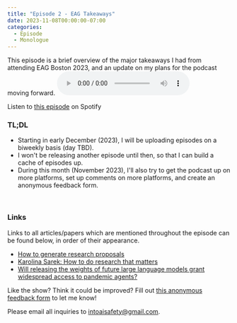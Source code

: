 ```yaml
---
title: "Episode 2 - EAG Takeaways"
date: 2023-11-08T00:00:00-07:00
categories:
  - Episode
  - Monologue
---
```


This episode is a brief overview of the major takeaways I had from attending EAG Boston 2023, and an update on my plans for the podcast moving forward.
<audio controls>
<source src="https://into-ai-safety.github.io/assets/audio/into-ai-safety_ep.2.mp3" type="audio/mp3">
</audio>

Listen to <a href="" target="_blank" rel="noreferrer noopener">this episode</a> on Spotify

### TL;DL

- Starting in early December (2023), I will be uploading episodes on a biweekly basis (day TBD).
- I won't be releasing another episode until then, so that I can build a cache of episodes up.
- During this month (November 2023), I'll also try to get the podcast up on more platforms, set up comments on more platforms, and create an anonymous feedback form.
<br>

### Links

Links to all articles/papers which are mentioned throughout the episode can be found below, in order of their appearance.
- <a href="https://forum.effectivealtruism.org/posts/8R2NffQiCsn3F7hpv/how-to-generate-research-proposals" target="_blank" rel="noreferrer noopener">How to generate research proposals</a>
- <a href="https://www.effectivealtruism.org/articles/karolina-sarek-how-to-do-research-that-matters" target="_blank" rel="noreferrer noopener">Karolina Sarek: How to do research that matters</a>
- <a href="https://arxiv.org/abs/2310.18233" target="_blank" rel="noreferrer noopener">Will releasing the weights of future large language models grant widespread access to pandemic agents?</a>

<!-- end of the list -->

Like the show? Think it could be improved? Fill out <a href="https://docs.google.com/forms/d/e/1FAIpQLSdXqpGGb0uWgpQd8CUvKP6g2Ki8FrDsEBzFfQBrBoSZPlxjDQ/viewform?usp=sf_link" target="_blank" rel="noreferrer noopener">this anonymous feedback form</a> to let me know!

Please email all inquiries to <intoaisafety@gmail.com>.